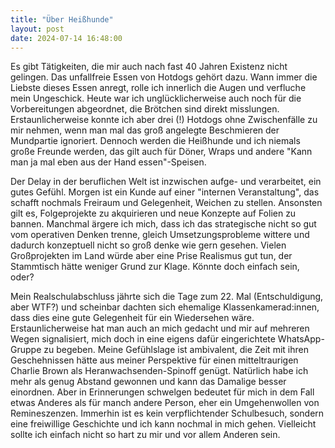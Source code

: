 ```yaml
---
title: "Über Heißhunde"
layout: post
date: 2024-07-14 16:48:00
---
```


Es gibt Tätigkeiten, die mir auch nach fast 40 Jahren Existenz nicht gelingen. Das unfallfreie Essen von Hotdogs gehört dazu. Wann immer die Liebste dieses Essen anregt, rolle ich innerlich die Augen und verfluche mein Ungeschick. Heute war ich unglücklicherweise auch noch für die Vorbereitungen abgeordnet, die Brötchen sind direkt misslungen. Erstaunlicherweise konnte ich aber drei (!) Hotdogs ohne Zwischenfälle zu mir nehmen, wenn man mal das groß angelegte Beschmieren der Mundpartie ignoriert. Dennoch werden die Heißhunde und ich niemals große Freunde werden, das gilt auch für Döner, Wraps und andere "Kann man ja mal eben aus der Hand essen"-Speisen.

Der Delay in der beruflichen Welt ist inzwischen aufge- und verarbeitet, ein gutes Gefühl. Morgen ist ein Kunde auf einer "internen Veranstaltung", das schafft nochmals Freiraum und Gelegenheit, Weichen zu stellen. Ansonsten gilt es, Folgeprojekte zu akquirieren und neue Konzepte auf Folien zu bannen. Manchmal ärgere ich mich, dass ich das strategische nicht so gut vom operativen Denken trenne, gleich Umsetzungsprobleme wittere und dadurch konzeptuell nicht so groß denke wie gern gesehen. Vielen Großprojekten im Land würde aber eine Prise Realismus gut tun, der Stammtisch hätte weniger Grund zur Klage. Könnte doch einfach sein, oder?

Mein Realschulabschluss jährte sich die Tage zum 22. Mal (Entschuldigung, aber WTF?) und scheinbar dachten sich ehemalige Klassenkamerad:innen, dass dies eine gute Gelegenheit für ein Wiedersehen wäre. Erstaunlicherweise hat man auch an mich gedacht und mir auf mehreren Wegen signalisiert, mich doch in eine eigens dafür eingerichtete WhatsApp-Gruppe zu begeben. Meine Gefühlslage ist ambivalent, die Zeit mit ihren Geschehnissen hätte aus meiner Perspektive für einen mitteltraurigen Charlie Brown als Heranwachsenden-Spinoff genügt. Natürlich habe ich mehr als genug Abstand gewonnen und kann das Damalige besser einordnen. Aber in Erinnerungen schwelgen bedeutet für mich in dem Fall etwas Anderes als für manch andere Person, eher ein Umgehenwollen von Remineszenzen. Immerhin ist es kein verpflichtender Schulbesuch, sondern eine freiwillige Geschichte und ich kann nochmal in mich gehen. Vielleicht sollte ich einfach nicht so hart zu mir und vor allem Anderen sein.